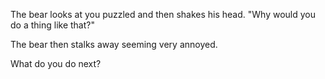 The bear looks at you puzzled and then shakes his head. "Why would you do a thing
like that?"

The bear then stalks away seeming very annoyed.

What do you do next?
